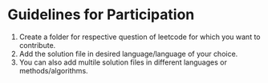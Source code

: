# Guidelines for Participation

1. Create a folder for respective question of leetcode for which you want to contribute.
2. Add the solution file in desired language/language of your choice.
3. You can also add multile solution files in different languages or methods/algorithms.

